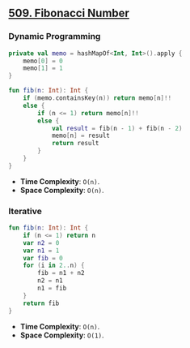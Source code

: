 ## [509. Fibonacci Number](https://leetcode.com/problems/fibonacci-number/)

### Dynamic Programming
```kotlin
private val memo = hashMapOf<Int, Int>().apply {
    memo[0] = 0
    memo[1] = 1
}

fun fib(n: Int): Int {
    if (memo.containsKey(n)) return memo[n]!!
    else {
        if (n <= 1) return memo[n]!!
        else {
            val result = fib(n - 1) + fib(n - 2)
            memo[n] = result
            return result
        }
    }
}
```
* **Time Complexity**: `O(n)`.
* **Space Complexity**: `O(n)`.

### Iterative
```kotlin
fun fib(n: Int): Int {
    if (n <= 1) return n
    var n2 = 0
    var n1 = 1
    var fib = 0
    for (i in 2..n) {
        fib = n1 + n2
        n2 = n1
        n1 = fib
    }
    return fib
}
```
* **Time Complexity**: `O(n)`.
* **Space Complexity**: `O(1)`.